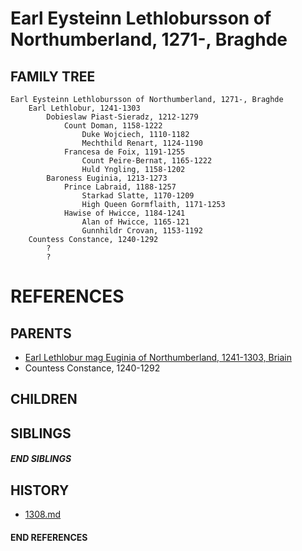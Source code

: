 # Earl Eysteinn Lethlobursson of Northumberland, 1271-, Braghde

## FAMILY TREE
```
Earl Eysteinn Lethlobursson of Northumberland, 1271-, Braghde
    Earl Lethlobur, 1241-1303
        Dobieslaw Piast-Sieradz, 1212-1279
            Count Doman, 1158-1222
                Duke Wojciech, 1110-1182
                Mechthild Renart, 1124-1190
            Francesa de Foix, 1191-1255
                Count Peire-Bernat, 1165-1222
                Huld Yngling, 1158-1202
        Baroness Euginia, 1213-1273
            Prince Labraid, 1188-1257
                Starkad Slatte, 1170-1209
                High Queen Gormflaith, 1171-1253
            Hawise of Hwicce, 1184-1241
                Alan of Hwicce, 1165-121
                Gunnhildr Crovan, 1153-1192
    Countess Constance, 1240-1292
        ?
        ?
```

# REFERENCES

## PARENTS 
* [Earl Lethlobur mag Euginia of Northumberland, 1241-1303, Briain](p/lethlobur_mag_euginia_1241.md)
* Countess Constance, 1240-1292

## CHILDREN 

## SIBLINGS

##### END SIBLINGS  
## HISTORY
* [1308.md](../h/1308.md)

#### END REFERENCES
